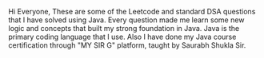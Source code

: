 Hi Everyone, These are some of the Leetcode and standard DSA questions that I have solved using Java.
Every question made me learn some new logic and concepts that built my strong foundation in Java.
Java is the primary coding language that I use. Also I have done my Java course certification through "MY SIR G" platform, taught by Saurabh Shukla Sir.
